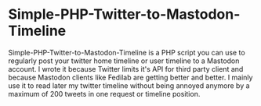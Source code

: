 # Simple-PHP-Twitter-to-Mastodon-Timeline

Simple-PHP-Twitter-to-Mastodon-Timeline is a PHP script you can use to regularly post your twitter home timeline or user timeline to a Mastodon account. I wrote it because Twitter limits it's API for third party client and because Mastodon clients like Fedilab are getting better and better. I mainly use it to read later my twitter timeline without being annoyed anymore by a maximum of 200 tweets in one request or timeline position.
